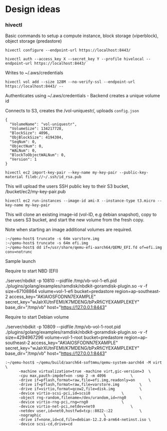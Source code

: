 # Design ideas

### hivectl

Basic commands to setup a compute instance, block storage (viperblock), object storage (predastore)

`hivectl configure --endpoint-url https://localhost:8443/`

`hivectl auth --access_key X --secret_key Y --profile hivelocal --endpoint-url https://localhost:8443/`

Writes to ~/.aws/credentials

`hivectl vol add --size 128M --no-verify-ssl --endpoint-url https://localhost:8443/ --`

Authenticates using ~/.aws/credentials - Backend creates a unique volume id

Connects to S3, creates the /vol-uniquestr/, uploads `config.json`

```
{
  "VolumeName": "vol-uniquestr",
  "VolumeSize": 134217728,
  "BlockSize": 4096,
  "ObjBlockSize": 4194304,
  "SeqNum": 0,
  "ObjectNum": 0,
  "WALNum": 0,
  "BlockToObjectWALNum": 0,
  "Version": 1
}
```

`hivectl ec2 import-key-pair --key-name my-key-pair --public-key-material fileb://~/.ssh/id_rsa.pub`

This will upload the users SSH public key to their S3 bucket, /bucket/ec2/my-key-pair.pub

`hivectl ec2 run-instances --image-id ami-X --instance-type t3.micro --key-name my-key-pair`

This will clone an existing image-id (vol-ID, e.g debian snapshot), copy to the users S3 bucket, and start the new volume from the fresh copy.

Note when starting an image additional volumes are required.

```
:~/qemu-host$ truncate -s 64m varstore.img
:~/qemu-host$ truncate -s 64m efi.img
:~/qemu-host$ dd if=/usr/share/qemu-efi-aarch64/QEMU_EFI.fd of=efi.img conv=notrunc
```

Sample launch

Require to start NBD (EFI)

./server/nbdkit -p 10810 --pidfile /tmp/vb-vol-1-efi.pid ./plugins/golang/examples/ramdisk/nbdkit-goramdisk-plugin.so -v -f size=67108864 volume=vol-1-efi bucket=predastore region=ap-southeast-2 access_key="AKIAIOSFODNN7EXAMPLE" secret_key="wJalrXUtnFEMI/K7MDENG/bPxRfiCYEXAMPLEKEY" base_dir="/tmp/vb" host="https://127.0.0.1:8443"

Require to start Debian volume

./server/nbdkit -p 10809 --pidfile /tmp/vb-vol-1-root.pid ./plugins/golang/examples/ramdisk/nbdkit-goramdisk-plugin.so -v -f size=4294967296 volume=vol-1-root bucket=predastore region=ap-southeast-2 access_key="AKIAIOSFODNN7EXAMPLE" secret_key="wJalrXUtnFEMI/K7MDENG/bPxRfiCYEXAMPLEKEY" base_dir="/tmp/vb" host="https://127.0.0.1:8443"

```
:~/qemu-host$ ~/qemu/build/aarch64-softmmu/qemu-system-aarch64 -M virt  \
      -machine virtualization=true -machine virt,gic-version=3  \
      -cpu max,pauth-impdef=on -smp 2 -m 4096           \
      -drive if=pflash,format=raw,file=efi.img,readonly=on      \
      -drive if=pflash,format=raw,file=varstore.img         \
      -drive if=virtio,format=qcow2,file=disk.img           \
      -device virtio-scsi-pci,id=scsi0              \
      -object rng-random,filename=/dev/urandom,id=rng0      \
      -device virtio-rng-pci,rng=rng0               \
      -device virtio-net-pci,netdev=net0                \
      -netdev user,id=net0,hostfwd=tcp::8022-:22            \
      -nographic                            \
      -drive if=none,id=cd,file=debian-12.2.0-arm64-netinst.iso \
      -device scsi-cd,drive=cd
```
